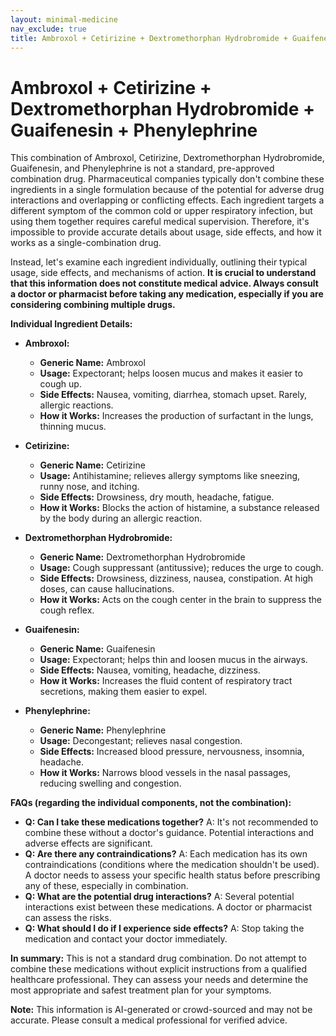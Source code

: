 ```yaml
---
layout: minimal-medicine
nav_exclude: true
title: Ambroxol + Cetirizine + Dextromethorphan Hydrobromide + Guaifenesin + Phenylephrine
---
```


# Ambroxol + Cetirizine + Dextromethorphan Hydrobromide + Guaifenesin + Phenylephrine

This combination of Ambroxol, Cetirizine, Dextromethorphan Hydrobromide, Guaifenesin, and Phenylephrine is not a standard, pre-approved combination drug.  Pharmaceutical companies typically don't combine these ingredients in a single formulation because of the potential for adverse drug interactions and overlapping or conflicting effects.  Each ingredient targets a different symptom of the common cold or upper respiratory infection, but using them together requires careful medical supervision.  Therefore, it's impossible to provide accurate details about usage, side effects, and how it works as a single-combination drug.

Instead, let's examine each ingredient individually, outlining their typical usage, side effects, and mechanisms of action.  **It is crucial to understand that this information does not constitute medical advice.  Always consult a doctor or pharmacist before taking any medication, especially if you are considering combining multiple drugs.**


**Individual Ingredient Details:**

* **Ambroxol:**
    * **Generic Name:** Ambroxol
    * **Usage:**  Expectorant; helps loosen mucus and makes it easier to cough up.
    * **Side Effects:** Nausea, vomiting, diarrhea, stomach upset.  Rarely, allergic reactions.
    * **How it Works:** Increases the production of surfactant in the lungs, thinning mucus.

* **Cetirizine:**
    * **Generic Name:** Cetirizine
    * **Usage:** Antihistamine; relieves allergy symptoms like sneezing, runny nose, and itching.
    * **Side Effects:** Drowsiness, dry mouth, headache, fatigue.
    * **How it Works:** Blocks the action of histamine, a substance released by the body during an allergic reaction.

* **Dextromethorphan Hydrobromide:**
    * **Generic Name:** Dextromethorphan Hydrobromide
    * **Usage:** Cough suppressant (antitussive); reduces the urge to cough.
    * **Side Effects:** Drowsiness, dizziness, nausea, constipation.  At high doses, can cause hallucinations.
    * **How it Works:** Acts on the cough center in the brain to suppress the cough reflex.

* **Guaifenesin:**
    * **Generic Name:** Guaifenesin
    * **Usage:** Expectorant; helps thin and loosen mucus in the airways.
    * **Side Effects:** Nausea, vomiting, headache, dizziness.
    * **How it Works:** Increases the fluid content of respiratory tract secretions, making them easier to expel.

* **Phenylephrine:**
    * **Generic Name:** Phenylephrine
    * **Usage:** Decongestant; relieves nasal congestion.
    * **Side Effects:** Increased blood pressure, nervousness, insomnia, headache.
    * **How it Works:** Narrows blood vessels in the nasal passages, reducing swelling and congestion.


**FAQs (regarding the individual components, not the combination):**

* **Q: Can I take these medications together?**  A:  It's not recommended to combine these without a doctor's guidance. Potential interactions and adverse effects are significant.
* **Q: Are there any contraindications?** A:  Each medication has its own contraindications (conditions where the medication shouldn't be used).  A doctor needs to assess your specific health status before prescribing any of these, especially in combination.
* **Q: What are the potential drug interactions?** A:  Several potential interactions exist between these medications. A doctor or pharmacist can assess the risks.
* **Q:  What should I do if I experience side effects?** A: Stop taking the medication and contact your doctor immediately.

**In summary:**  This is not a standard drug combination.  Do not attempt to combine these medications without explicit instructions from a qualified healthcare professional.  They can assess your needs and determine the most appropriate and safest treatment plan for your symptoms.


**Note:** This information is AI-generated or crowd-sourced and may not be accurate. Please consult a medical professional for verified advice.